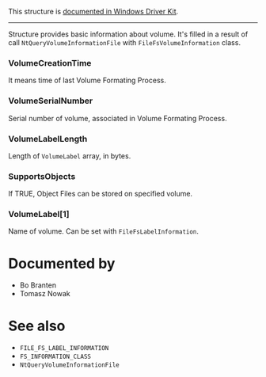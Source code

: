 This structure is [documented in Windows Driver Kit](https://learn.microsoft.com/en-us/windows-hardware/drivers/ddi/ntddk/ns-ntddk-_file_fs_volume_information).

---

Structure provides basic information about volume. It's filled in a result of call `NtQueryVolumeInformationFile` with `FileFsVolumeInformation` class.

### VolumeCreationTime

It means time of last Volume Formating Process.

### VolumeSerialNumber

Serial number of volume, associated in Volume Formating Process.

### VolumeLabelLength

Length of `VolumeLabel` array, in bytes.

### SupportsObjects

If TRUE, Object Files can be stored on specified volume.

### VolumeLabel[1]

Name of volume. Can be set with `FileFsLabelInformation`.

# Documented by

* Bo Branten
* Tomasz Nowak

# See also

* `FILE_FS_LABEL_INFORMATION`
* `FS_INFORMATION_CLASS`
* `NtQueryVolumeInformationFile`
